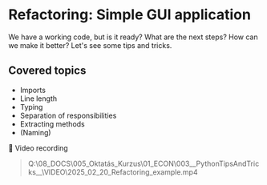 # Refactoring: Simple GUI application

We have a working code, but is it ready?
What are the next steps? How can we make it better? Let's see some tips and tricks.

## Covered topics

- Imports
- Line length
- Typing
- Separation of responsibilities
- Extracting methods
- (Naming)

🎥 Video recording

 > Q:\08_DOCS\005_Oktatás_Kurzus\01_ECON\003__PythonTipsAndTricks__\VIDEO\2025_02_20_Refactoring_example.mp4
